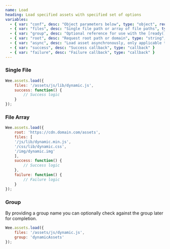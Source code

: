 ```yaml
---
name: Load
heading: Load specified assets with specified set of options
variables:
  - { var: "conf", desc: "Object parameters below", type: "object", req: true }
  - { var: "files", desc: "Single file path or array of file paths", type: "string, array", req: true }
  - { var: "group", desc: "Optional reference for use with the [ready()](https://www.weepower.com/script/assets#ready) function", type: "string" }
  - { var: "root", desc: "Request root path or domain", type: "string", default: "current root" }
  - { var: "async", desc: "Load asset asynchronously, only applicable to scripts", type: "boolean", default: "true" }
  - { var: "success", desc: "Success callback", type: "callback" }
  - { var: "failure", desc: "Failure callback", type: "callback" }
---
```


### Single File

```javascript
Wee.assets.load({
	files: '/assets/js/lib/dynamic.js',
	success: function() {
		// Success logic
	}
});
```

### File Array

```javascript
Wee.assets.load({
	root: 'https://cdn.domain.com/assets',
	files: [
	'/js/lib/dynamic.min.js',
	'/css/lib/dynamic.css',
	'/img/dynamic.img'
	],
	success: function() {
		// Success logic
	},
	failure: function() {
		// Failure logic
	}
});
```

### Group

By providing a group name you can optionally check against the group later for completion.

```javascript
Wee.assets.load({
	files: '/assets/js/dynamic.js',
	group: 'dynamicAssets'
});
```